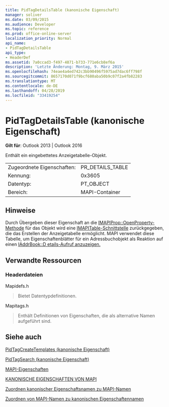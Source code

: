 ```yaml
---
title: PidTagDetailsTable (kanonische Eigenschaft)
manager: soliver
ms.date: 03/09/2015
ms.audience: Developer
ms.topic: reference
ms.prod: office-online-server
localization_priority: Normal
api_name:
- PidTagDetailsTable
api_type:
- HeaderDef
ms.assetid: 7a0ccad3-f497-4871-b733-771e6cb8ef6a
description: 'Letzte Änderung: Montag, 9. März 2015'
ms.openlocfilehash: 74eae4a4ed742c3bb90496f5975ad7dac6ff798f
ms.sourcegitcommit: 8657170d071f9bcf680aba50b9c07f2a4fb82283
ms.translationtype: MT
ms.contentlocale: de-DE
ms.lasthandoff: 04/28/2019
ms.locfileid: "33419254"
---
```

# <a name="pidtagdetailstable-canonical-property"></a>PidTagDetailsTable (kanonische Eigenschaft)

  
  
**Gilt für**: Outlook 2013 | Outlook 2016 
  
Enthält ein eingebettetes Anzeigetabelle-Objekt.
  
|||
|:-----|:-----|
|Zugeordnete Eigenschaften:  <br/> |PR_DETAILS_TABLE  <br/> |
|Kennung:  <br/> |0x3605  <br/> |
|Datentyp:  <br/> |PT_OBJECT  <br/> |
|Bereich:  <br/> |MAPI-Container  <br/> |
   
## <a name="remarks"></a>Hinweise

Durch Übergeben dieser Eigenschaft an die [IMAPIProp::OpenProperty-Methode](imapiprop-openproperty.md) für das Objekt wird eine [IMAPITable-Schnittstelle](imapitableiunknown.md) zurückgegeben, die das Erstellen der Anzeigetabelle ermöglicht. MAPI verwendet diese Tabelle, um Eigenschaftenblätter für ein Adressbuchobjekt als Reaktion auf einen [IAddrBook::D etails-Aufruf anzuzeigen.](iaddrbook-details.md) 
  
## <a name="related-resources"></a>Verwandte Ressourcen

### <a name="header-files"></a>Headerdateien

Mapidefs.h
  
> Bietet Datentypdefinitionen.
    
Mapitags.h
  
> Enthält Definitionen von Eigenschaften, die als alternative Namen aufgeführt sind.
    
## <a name="see-also"></a>Siehe auch



[PidTagCreateTemplates (kanonische Eigenschaft)](pidtagcreatetemplates-canonical-property.md)
  
[PidTagSearch (kanonische Eigenschaft)](pidtagsearch-canonical-property.md)


[MAPI-Eigenschaften](mapi-properties.md)
  
[KANONISCHE EIGENSCHAFTEN VON MAPI](mapi-canonical-properties.md)
  
[Zuordnen kanonischer Eigenschaftsnamen zu MAPI-Namen](mapping-canonical-property-names-to-mapi-names.md)
  
[Zuordnen von MAPI-Namen zu kanonischen Eigenschaftennamen](mapping-mapi-names-to-canonical-property-names.md)

